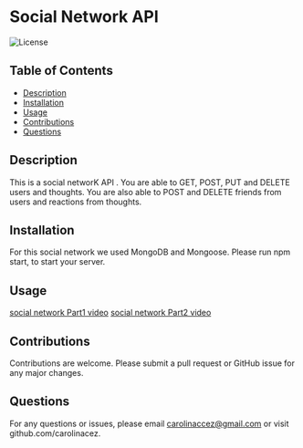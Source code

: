# **Social Network API**

  ![License](https://img.shields.io/badge/license--red.svg)

  ## **Table of Contents** 
  * [Description](#Description)
  * [Installation](#Installation)
  * [Usage](#Usage)
  * [Contributions](#Contributions)
  * [Questions](#Questions)

  ## Description 
  This is a social networK API . You are able to GET, POST, PUT and DELETE users and thoughts. You are also able to POST and DELETE friends from users and reactions from thoughts. 

  ## Installation
   For this social network we used MongoDB and Mongoose. Please run npm start, to start your server. 

  ## Usage 
  [social network Part1 video](https://drive.google.com/file/d/14L6opLW2zJrunBXj8zTZ4QcALzMdjx3B/view)
  [social network Part2 video](https://drive.google.com/file/d/1eRSTSd6TAPz48OFA1uP5xttLPpI7DthO/view)
  
  ## Contributions 
  Contributions are welcome. 
  Please submit a pull request or GitHub issue for any major changes. 
  
 ## Questions 
 For any questions or issues, please email carolinaccez@gmail.com or visit github.com/carolinacez. 